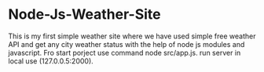 # Node-Js-Weather-Site
This is my first simple weather site where we have used simple free weather API and get any city weather status with the help of node js modules and javascript.
Fro start porject use command node src/app.js. 
run server in local use (127.0.0.5:2000).
